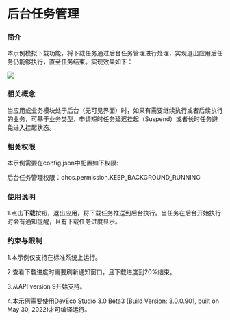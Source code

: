 # 后台任务管理

### 简介

本示例模拟下载功能，将下载任务通过后台任务管理进行处理，实现退出应用后任务仍能够执行，直至任务结束。实现效果如下：

![](./screenshots/device/backgroundtaskmanager.png)

### 相关概念

当应用或业务模块处于后台（无可见界面）时，如果有需要继续执行或者后续执行的业务，可基于业务类型，申请短时任务延迟挂起（Suspend）或者长时任务避免进入挂起状态。

### 相关权限

本示例需要在config.json中配置如下权限:

后台任务管理权限：ohos.permission.KEEP_BACKGROUND_RUNNING

### 使用说明

1.点击**下载**按钮，退出应用，将下载任务推送到后台执行。当任务在后台开始执行时会有通知提醒，且有下载任务进度显示。

### 约束与限制

1.本示例仅支持在标准系统上运行。

2.查看下载进度时需要刷新通知窗口，且下载进度到20%结束。

3.从API version 9开始支持。

4.本示例需要使用DevEco Studio 3.0 Beta3 (Build Version: 3.0.0.901, built on May 30, 2022)才可编译运行。